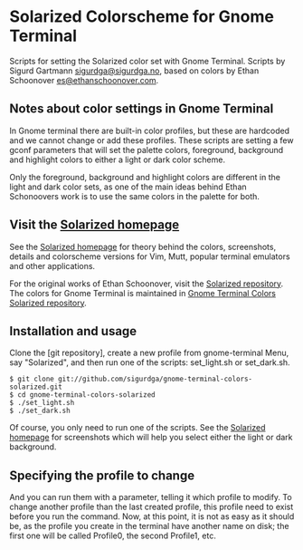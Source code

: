 Solarized Colorscheme for Gnome Terminal
========================================

Scripts for setting the Solarized color set with Gnome Terminal. Scripts by
Sigurd Gartmann <sigurdga@sigurdga.no>, based on colors by Ethan Schoonover
<es@ethanschoonover.com>.

Notes about color settings in Gnome Terminal
--------------------------------------------

In Gnome terminal there are built-in color profiles, but these are hardcoded
and we cannot change or add these profiles. These scripts are setting a few
gconf parameters that will set the palette colors, foreground, background and
highlight colors to either a light or dark color scheme.

Only the foreground, background and highlight colors are different in the light
and dark color sets, as one of the main ideas behind Ethan Schonoovers work is
to use the same colors in the palette for both.

Visit the [Solarized homepage]
------------------------------

See the [Solarized homepage] for theory behind the colors, screenshots, details
and colorscheme versions for Vim, Mutt, popular terminal emulators and other
applications.

For the original works of Ethan Schoonover, visit the [Solarized repository].
The colors for Gnome Terminal is maintained in [Gnome Terminal Colors Solarized
repository].

Installation and usage
----------------------

Clone the [git repository], create a new profile from gnome-terminal Menu, say
"Solarized", and then run one of the scripts: set_light.sh or set_dark.sh.

    $ git clone git://github.com/sigurdga/gnome-terminal-colors-solarized.git
    $ cd gnome-terminal-colors-solarized
    $ ./set_light.sh
    $ ./set_dark.sh

Of course, you only need to run one of the scripts. See the [Solarized
homepage] for screenshots which will help you select either the light or dark
background.

Specifying the profile to change
--------------------------------

And you can run them with a parameter, telling it which profile to modify. To
change another profile than the last created profile, this profile need to exist before you
run the command. Now, at this point, it is not as easy as it should be, as the
profile you create in the terminal have another name on disk; the first
one will be called Profile0, the second Profile1, etc.

[Solarized homepage]:   http://ethanschoonover.com/solarized
[Solarized repository]: https://github.com/altercation/solarized
[Gnome Terminal Colors Solarized repository]: https://github.com/sigurdga/gnome-terminal-colors-solarized

